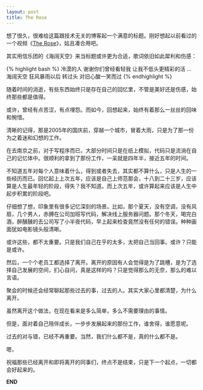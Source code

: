 ```yaml
---
layout: post
title: The Rose
---
```


想了很久，很难给这篇跟技术无关的博客起一个满意的标题。刚好想起以前看过的一个视频《[The Rose](http://v.youku.com/v_show/id_XMjIzOTQyMDQ=.html)》，姑且凑合用吧。

其实用信乐团的《海阔天空》来当标题或许更为合适，歌词依旧如此犀利和伤感：

{% highlight bash %}
    冷漠的人 谢谢你们曾经看轻我
    让我不低头更精彩的活
    …
    海阔天空 狂风暴雨以后
    转过头 对旧心酸一笑而过
{% endhighlight %}

随着时间的消逝，有些东西始终只是存在自己的回忆里，不管是美好还是伤感，始终那些都是值得。

或许，曾经有点苦涩，有点埋怨。而如今，回想起来，始终有着那么一丝丝的回味和惋惜。

清晰的记得，那是2005年的国庆前，穿越一个城市，冒着大雨，只是为了那一份为之着迷和幻想的工作。

在去南京之前，对于写程序而已，大部分时间只是在纸上模拟，代码只是流淌在自己的记忆体中。很顺利的拿到了那份工作，一呆就是四年半，接近五年的时间。

不知道五年对每个人意味着什么，得到或者失去，其实都不算什么，只是人生的一些经历而已。回忆起上上次五年，应该是自己上师范那会，十八到二十三岁，应该算是人生最年轻的阶段，得失？我不知道。而上次五年，或许算起来应该是人生中起步积累的阶段吧。

仔细想了想，印象里有很多记忆深刻的场景。比如，那个夏天，没有空调，没有风扇，几个男人，赤膊在公司加班写代码，解决线上服务器问题。那个冬天，喝完白酒，醉醺醺的去公司写了小半夜代码，早上起来检查竟然没有任何的错误。种种画面犹如电影镜头般清晰。

或许这些，都不太重要。只是我们自己在乎的太多，太把自己当回事。或许？只能是或许。

然后，一个个老员工都选择了离开。离开的原因有人会觉得是为了跳槽，是为了选择自己发展的空间，扪心自问，真是这样的吗？只是觉得那么的无奈，那么的难以言语。

聚会的时候还会经常聊起那些过去的事，过去的人。其实大家心里都清楚，为什么离开。

虽然离开这个做法，在现在看来是多么简单，多么不需要理由的事情。

但是，面对着自己陪伴成长，一步步发展起来的那份工作，谁舍得，谁愿意呢。

过去的对与错，已经不再重要。当然，我们什么都不是，真的什么都不是。

嗯，

祝福那些已经离开和即将离开的同事们，终点不是结束，只是下一个起点，一切都会好起来的。

__END__
